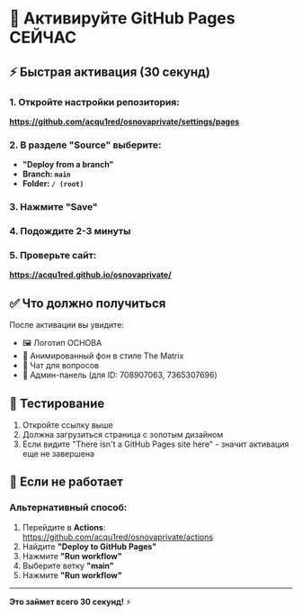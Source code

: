 # 🚀 Активируйте GitHub Pages СЕЙЧАС

## ⚡ Быстрая активация (30 секунд)

### 1. Откройте настройки репозитория:
**https://github.com/acqu1red/osnovaprivate/settings/pages**

### 2. В разделе "Source" выберите:
- **"Deploy from a branch"**
- **Branch: `main`**
- **Folder: `/ (root)`**

### 3. Нажмите **"Save"**

### 4. Подождите 2-3 минуты

### 5. Проверьте сайт:
**https://acqu1red.github.io/osnovaprivate/**

## ✅ Что должно получиться

После активации вы увидите:
- 🖼️ Логотип ОСНОВА
- 💫 Анимированный фон в стиле The Matrix
- 💬 Чат для вопросов
- 👑 Админ-панель (для ID: 708907063, 7365307696)

## 🧪 Тестирование

1. Откройте ссылку выше
2. Должна загрузиться страница с золотым дизайном
3. Если видите "There isn't a GitHub Pages site here" - значит активация еще не завершена

## 🔧 Если не работает

### Альтернативный способ:
1. Перейдите в **Actions**: https://github.com/acqu1red/osnovaprivate/actions
2. Найдите **"Deploy to GitHub Pages"**
3. Нажмите **"Run workflow"**
4. Выберите ветку **"main"**
5. Нажмите **"Run workflow"**

---

**Это займет всего 30 секунд!** ⚡

